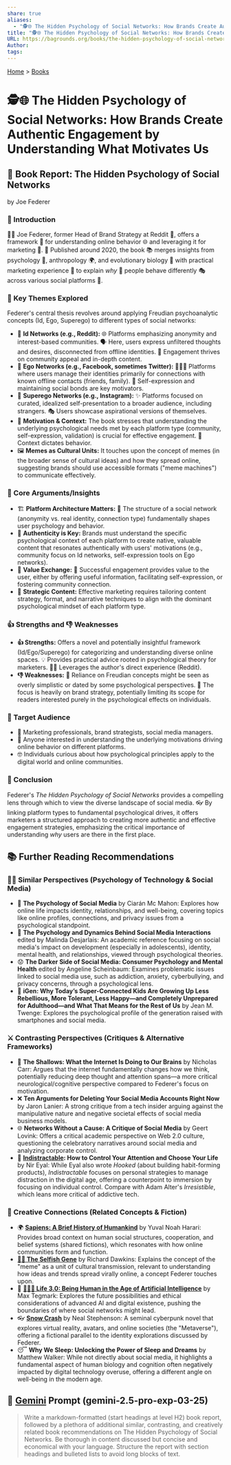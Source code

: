 ```yaml
---
share: true
aliases:
  - "🕵️🌐 The Hidden Psychology of Social Networks: How Brands Create Authentic Engagement by Understanding What Motivates Us"
title: "🕵️🌐 The Hidden Psychology of Social Networks: How Brands Create Authentic Engagement by Understanding What Motivates Us"
URL: https://bagrounds.org/books/the-hidden-psychology-of-social-networks
Author: 
tags: 
---
```

[Home](../index.md) > [Books](./index.md)  
# 🕵️🌐 The Hidden Psychology of Social Networks: How Brands Create Authentic Engagement by Understanding What Motivates Us  
## 📖 Book Report: The Hidden Psychology of Social Networks  
by Joe Federer  
  
### 📑 Introduction  
  
👨‍💼 Joe Federer, former Head of Brand Strategy at Reddit 💬, offers a framework 🧰 for understanding online behavior 🌐 and leveraging it for marketing 📣. 📅 Published around 2020, the book 📚 merges insights from psychology 🧠, anthropology 🌍, and evolutionary biology 🧬 with practical marketing experience 💼 to explain *why* 🤔 people behave differently 🎭 across various social platforms 📱.  
  
### 🔑 Key Themes Explored  
  
Federer's central thesis revolves around applying Freudian psychoanalytic concepts (Id, Ego, Superego) to different types of social networks:  
  
* 👻 **Id Networks (e.g., Reddit):** 🌐 Platforms emphasizing anonymity and interest-based communities. 🗣️ Here, users express unfiltered thoughts and desires, disconnected from offline identities. 🤝 Engagement thrives on community appeal and in-depth content.  
* 🙋 **Ego Networks (e.g., Facebook, sometimes Twitter):** 🧑‍🤝‍🧑 Platforms where users manage their identities primarily for connections with known offline contacts (friends, family). 🤳 Self-expression and maintaining social bonds are key motivators.  
* 🌟 **Superego Networks (e.g., Instagram):** ✨ Platforms focused on curated, idealized self-presentation to a broader audience, including strangers. 🎭 Users showcase aspirational versions of themselves.  
* 🧠 **Motivation & Context:** The book stresses that understanding the underlying psychological needs met by each platform type (community, self-expression, validation) is crucial for effective engagement. 📍 Context dictates behavior.  
* 🖼️ **Memes as Cultural Units:** It touches upon the concept of memes (in the broader sense of cultural ideas) and how they spread online, suggesting brands should use accessible formats ("meme machines") to communicate effectively.  
  
### 📣 Core Arguments/Insights  
  
* 🏗️ **Platform Architecture Matters:** 🧱 The structure of a social network (anonymity vs. real identity, connection type) fundamentally shapes user psychology and behavior.  
* 💯 **Authenticity is Key:** Brands must understand the specific psychological context of each platform to create native, valuable content that resonates authentically with users' motivations (e.g., community focus on Id networks, self-expression tools on Ego networks).  
* 🤝 **Value Exchange:** 🎁 Successful engagement provides value to the user, either by offering useful information, facilitating self-expression, or fostering community connection.  
* 🎯 **Strategic Content:** Effective marketing requires tailoring content strategy, format, and narrative techniques to align with the dominant psychological mindset of each platform type.  
  
### 👍 Strengths and 👎 Weaknesses  
  
* **👍 Strengths:** Offers a novel and potentially insightful framework (Id/Ego/Superego) for categorizing and understanding diverse online spaces. 💡 Provides practical advice rooted in psychological theory for marketers. 👨‍💻 Leverages the author's direct experience (Reddit).  
* **👎 Weaknesses:** 👴 Reliance on Freudian concepts might be seen as overly simplistic or dated by some psychological perspectives. 💼 The focus is heavily on brand strategy, potentially limiting its scope for readers interested purely in the psychological effects on individuals.  
  
### 🎯 Target Audience  
  
* 🏢 Marketing professionals, brand strategists, social media managers.  
* 🤔 Anyone interested in understanding the underlying motivations driving online behavior on different platforms.  
* 🤓 Individuals curious about how psychological principles apply to the digital world and online communities.  
  
### 📝 Conclusion  
  
Federer's *The Hidden Psychology of Social Networks* provides a compelling lens through which to view the diverse landscape of social media. 👓 By linking platform types to fundamental psychological drives, it offers marketers a structured approach to creating more authentic and effective engagement strategies, emphasizing the critical importance of understanding *why* users are there in the first place.  
  
## 📚 Further Reading Recommendations  
### 👨‍🏫 Similar Perspectives (Psychology of Technology & Social Media)  
  
* 🧠 **The Psychology of Social Media** by Ciarán Mc Mahon: Explores how online life impacts identity, relationships, and well-being, covering topics like online profiles, connections, and privacy issues from a psychological standpoint.  
* 👥 **The Psychology and Dynamics Behind Social Media Interactions** edited by Malinda Desjarlais: An academic reference focusing on social media's impact on development (especially in adolescents), identity, mental health, and relationships, viewed through psychological theories.  
* 😟 **The Darker Side of Social Media: Consumer Psychology and Mental Health** edited by Angeline Scheinbaum: Examines problematic issues linked to social media use, such as addiction, anxiety, cyberbullying, and privacy concerns, through a psychological lens.  
* 📱 **iGen: Why Today’s Super-Connected Kids Are Growing Up Less Rebellious, More Tolerant, Less Happy—and Completely Unprepared for Adulthood—and What That Means for the Rest of Us** by Jean M. Twenge: Explores the psychological profile of the generation raised with smartphones and social media.  
  
### ⚔️ Contrasting Perspectives (Critiques & Alternative Frameworks)  
  
* 🧠 **The Shallows: What the Internet Is Doing to Our Brains** by Nicholas Carr: Argues that the internet fundamentally changes how we think, potentially reducing deep thought and attention spans—a more critical neurological/cognitive perspective compared to Federer's focus on motivation.  
* ❌ **Ten Arguments for Deleting Your Social Media Accounts Right Now** by Jaron Lanier: A strong critique from a tech insider arguing against the manipulative nature and negative societal effects of social media business models.  
* 🌐 **Networks Without a Cause: A Critique of Social Media** by Geert Lovink: Offers a critical academic perspective on Web 2.0 culture, questioning the celebratory narratives around social media and analyzing corporate control.  
* 🧘 **[Indistractable](./indistractable.md): How to Control Your Attention and Choose Your Life** by Nir Eyal: While Eyal also wrote *Hooked* (about building habit-forming products), *Indistractable* focuses on personal strategies to manage distraction in the digital age, offering a counterpoint to immersion by focusing on individual control. Compare with Adam Alter's *Irresistible*, which leans more critical of addictive tech.  
  
### 🎨 Creative Connections (Related Concepts & Fiction)  
  
* 🌍 **[Sapiens: A Brief History of Humankind](./sapiens-a-brief-history-of-humankind.md)** by Yuval Noah Harari: Provides broad context on human social structures, cooperation, and belief systems (shared fictions), which resonates with how online communities form and function.  
* **[👤🧬 The Selfish Gene](./the-selfish-gene.md)** by Richard Dawkins: Explains the concept of the "meme" as a unit of cultural transmission, relevant to understanding how ideas and trends spread virally online, a concept Federer touches upon.  
* 🤖 **[🧬👥💾 Life 3.0: Being Human in the Age of Artificial Intelligence](./life-3-0.md)** by Max Tegmark: Explores the future possibilities and ethical considerations of advanced AI and digital existence, pushing the boundaries of where social networks might lead.  
* 👓 **[Snow Crash](./snow-crash.md)** by Neal Stephenson: A seminal cyberpunk novel that explores virtual reality, avatars, and online societies (the "Metaverse"), offering a fictional parallel to the identity explorations discussed by Federer.  
* 😴 **Why We Sleep: Unlocking the Power of Sleep and Dreams** by Matthew Walker: While not directly about social media, it highlights a fundamental aspect of human biology and cognition often negatively impacted by digital technology overuse, offering a different angle on well-being in the modern age.  
  
## 💬 [Gemini](../software/gemini.md) Prompt (gemini-2.5-pro-exp-03-25)  
> Write a markdown-formatted (start headings at level H2) book report, followed by a plethora of additional similar, contrasting, and creatively related book recommendations on The Hidden Psychology of Social Networks. Be thorough in content discussed but concise and economical with your language. Structure the report with section headings and bulleted lists to avoid long blocks of text.